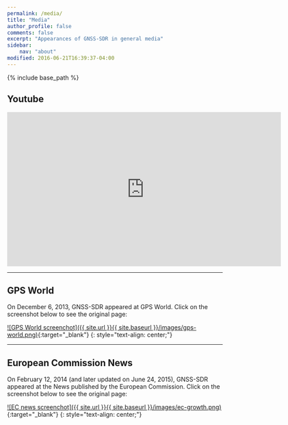 ```yaml
---
permalink: /media/
title: "Media"
author_profile: false
comments: false
excerpt: "Appearances of GNSS-SDR in general media"
sidebar:
    nav: "about"
modified: 2016-06-21T16:39:37-04:00
---
```


{% include base_path %}

## Youtube

<iframe width="640" height="360" src="https://www.youtube.com/embed/fwmqiP8kPRE?controls=0&amp;showinfo=0" frameborder="0" allowfullscreen></iframe>

----

## GPS World

On December 6, 2013, GNSS-SDR appeared at GPS World. Click on the screenshot below to see the original page:

[![GPS World screenchot]({{ site.url }}{{ site.baseurl }}/images/gps-world.png)](http://gpsworld.com/galileo-position-fix-with-open-source-software-receiver-achieved/){:target="_blank"}
{: style="text-align: center;"}

----


## European Commission News

On February 12, 2014 (and later updated on June 24, 2015), GNSS-SDR appeared at the News published by the European Commission. Click on the screenshot below to see the original page:

[![EC news screenchot]({{ site.url }}{{ site.baseurl }}/images/ec-growth.png)](http://ec.europa.eu/growth/tools-databases/newsroom/cf/itemdetail.cfm?item_type=251&lang=en&item_id=7254){:target="_blank"}
{: style="text-align: center;"}
